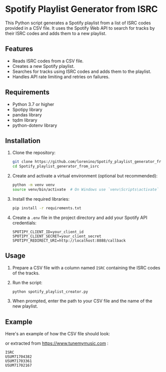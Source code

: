 # Spotify Playlist Generator from ISRC

This Python script generates a Spotify playlist from a list of ISRC codes provided in a CSV file. It uses the Spotify Web API to search for tracks by their ISRC codes and adds them to a new playlist.

## Features

- Reads ISRC codes from a CSV file.
- Creates a new Spotify playlist.
- Searches for tracks using ISRC codes and adds them to the playlist.
- Handles API rate limiting and retries on failures.

## Requirements

- Python 3.7 or higher
- Spotipy library
- pandas library
- tqdm library
- python-dotenv library

## Installation

1. Clone the repository:

    ```sh
    git clone https://github.com/lorenino/Spotify_playlist_generator_from_isrc.git
    cd Spotify_playlist_generator_from_isrc
    ```

2. Create and activate a virtual environment (optional but recommended):

    ```sh
    python -m venv venv
    source venv/bin/activate  # On Windows use `venv\Scripts\activate`
    ```

3. Install the required libraries:

    ```sh
    pip install -r requirements.txt
    ```

4. Create a `.env` file in the project directory and add your Spotify API credentials:

    ```env
    SPOTIPY_CLIENT_ID=your_client_id
    SPOTIPY_CLIENT_SECRET=your_client_secret
    SPOTIPY_REDIRECT_URI=http://localhost:8888/callback
    ```

## Usage

1. Prepare a CSV file with a column named `ISRC` containing the ISRC codes of the tracks.

2. Run the script:

    ```sh
    python spotify_playlist_creator.py
    ```

3. When prompted, enter the path to your CSV file and the name of the new playlist.

## Example

Here's an example of how the CSV file should look: 

or extracted from https://www.tunemymusic.com : 

```csv
ISRC
USUM71704382
USUM71703361
USUM71702167
